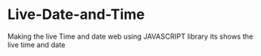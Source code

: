 # Live-Date-and-Time
Making the live Time and date web using JAVASCRIPT library its shows the live time and date

